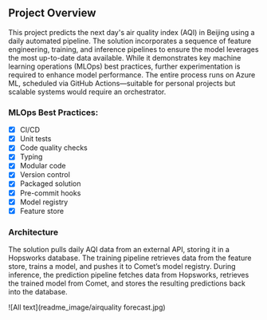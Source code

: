 ## Project Overview
This project predicts the next day's air quality index (AQI) in Beijing using a daily automated pipeline. The solution incorporates a sequence of feature engineering, training, and inference pipelines to ensure the model leverages the most up-to-date data available. While it demonstrates key machine learning operations (MLOps) best practices, further experimentation is required to enhance model performance. The entire process runs on Azure ML, scheduled via GitHub Actions—suitable for personal projects but scalable systems would require an orchestrator.

### MLOps Best Practices:
- [x] CI/CD
- [x] Unit tests
- [x] Code quality checks
- [x] Typing
- [x] Modular code
- [x] Version control
- [x] Packaged solution
- [x] Pre-commit hooks
- [x] Model registry
- [x] Feature store

### Architecture
The solution pulls daily AQI data from an external API, storing it in a Hopsworks database. The training pipeline retrieves data from the feature store, trains a model, and pushes it to Comet’s model registry. During inference, the prediction pipeline fetches data from Hopsworks, retrieves the trained model from Comet, and stores the resulting predictions back into the database.

![All text](readme_image/airquality forecast.jpg)
